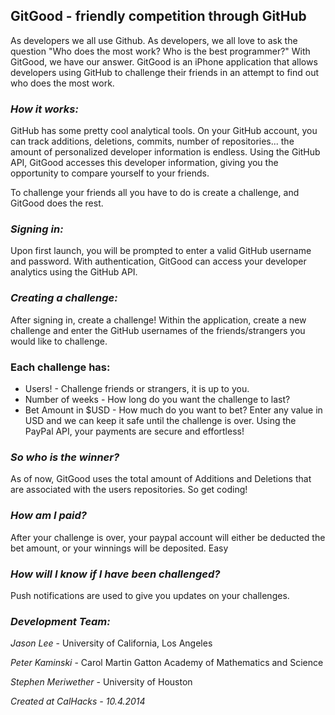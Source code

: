 ## GitGood - friendly competition through GitHub

As developers we all use Github. As developers, we all love to ask the question "Who does the most work? Who is the best programmer?" With GitGood, we have our answer. GitGood is an iPhone application that allows developers using GitHub to challenge their friends in an attempt to find out who does the most work. 

### _How it works:_

GitHub has some pretty cool analytical tools. On your GitHub account, you can track additions, deletions, commits, number of repositories... the amount of personalized developer information is endless. 
Using the GitHub API, GitGood accesses this developer information, giving you the opportunity to compare yourself to your friends. 

To challenge your friends all you have to do is create a challenge, and GitGood does the rest.

### _Signing in:_
Upon first launch, you will be prompted to enter a valid GitHub username and password. With authentication, GitGood can access your developer analytics using the GitHub API. 

### _Creating a challenge:_
After signing in, create a challenge! Within the application, create a new challenge and enter the GitHub usernames of the friends/strangers you would like to challenge.

### Each challenge has:
- Users! - Challenge friends or strangers, it is up to you.
- Number of weeks - How long do you want the challenge to last?
- Bet Amount in $USD - How much do you want to bet? Enter any value in USD and we can keep it safe until the challenge is over. Using the PayPal API, your payments are secure and effortless!


### _So who is the winner?_

As of now, GitGood uses the total amount of Additions and Deletions that are associated with the users repositories. So get coding!


### _How am I paid?_

After your challenge is over, your paypal account will either be deducted the bet amount, or your winnings will be deposited. Easy


### _How will I know if I have been challenged?_

Push notifications are used to give you updates on your challenges. 

### _Development Team:_

_Jason Lee_ - University of California, Los Angeles

_Peter Kaminski_ - Carol Martin Gatton Academy of Mathematics and Science

_Stephen Meriwether_ - University of Houston

_Created at CalHacks - 10.4.2014_

